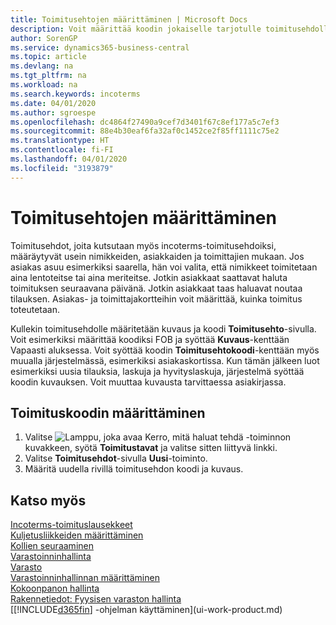 ```yaml
---
title: Toimitusehtojen määrittäminen | Microsoft Docs
description: Voit määrittää koodin jokaiselle tarjotulle toimitusehdolle, ja syöttää niitä koskevia tietoja.
author: SorenGP
ms.service: dynamics365-business-central
ms.topic: article
ms.devlang: na
ms.tgt_pltfrm: na
ms.workload: na
ms.search.keywords: incoterms
ms.date: 04/01/2020
ms.author: sgroespe
ms.openlocfilehash: dc4864f27490a9cef7d3401f67c8ef177a5c7ef3
ms.sourcegitcommit: 88e4b30eaf6fa32af0c1452ce2f85ff1111c75e2
ms.translationtype: HT
ms.contentlocale: fi-FI
ms.lasthandoff: 04/01/2020
ms.locfileid: "3193879"
---
```

# <a name="set-up-shipment-methods"></a>Toimitusehtojen määrittäminen
Toimitusehdot, joita kutsutaan myös incoterms-toimitusehdoiksi, määräytyvät usein nimikkeiden, asiakkaiden ja toimittajien mukaan. Jos asiakas asuu esimerkiksi saarella, hän voi valita, että nimikkeet toimitetaan aina lentoteitse tai aina meriteitse. Jotkin asiakkaat saattavat haluta toimituksen seuraavana päivänä. Jotkin asiakkaat taas haluavat noutaa tilauksen. Asiakas- ja toimittajakortteihin voit määrittää, kuinka toimitus toteutetaan.

Kullekin toimitusehdolle määritetään kuvaus ja koodi **Toimitusehto**-sivulla. Voit esimerkiksi määrittää koodiksi FOB ja syöttää **Kuvaus**-kenttään Vapaasti aluksessa. Voit syöttää koodin **Toimitusehtokoodi**-kenttään myös muualla järjestelmässä, esimerkiksi asiakaskortissa. Kun tämän jälkeen luot esimerkiksi uusia tilauksia, laskuja ja hyvityslaskuja, järjestelmä syöttää koodin kuvauksen. Voit muuttaa kuvausta tarvittaessa asiakirjassa.

## <a name="to-set-up-a-shipment-code"></a>Toimituskoodin määrittäminen
1. Valitse ![Lamppu, joka avaa Kerro, mitä haluat tehdä -toiminnon](media/ui-search/search_small.png "Kerro, mitä haluat tehdä") kuvakkeen, syötä **Toimitustavat** ja valitse sitten liittyvä linkki.
2. Valitse **Toimitusehdot**-sivulla **Uusi**-toiminto.
3. Määritä uudella rivillä toimitusehdon koodi ja kuvaus.

## <a name="see-also"></a>Katso myös
[Incoterms-toimituslausekkeet](https://iccwbo.org/resources-for-business/incoterms-rules)  
[Kuljetusliikkeiden määrittäminen](sales-how-to-set-up-shipping-agents.md)  
[Kollien seuraaminen](sales-how-track-packages.md)    
[Varastoinninhallinta](warehouse-manage-warehouse.md)  
[Varasto](inventory-manage-inventory.md)  
[Varastoinninhallinnan määrittäminen](warehouse-setup-warehouse.md)     
[Kokoonpanon hallinta](assembly-assemble-items.md)    
[Rakennetiedot: Fyysisen varaston hallinta](design-details-warehouse-management.md)  
[[!INCLUDE[d365fin](includes/d365fin_md.md)] -ohjelman käyttäminen](ui-work-product.md)  
